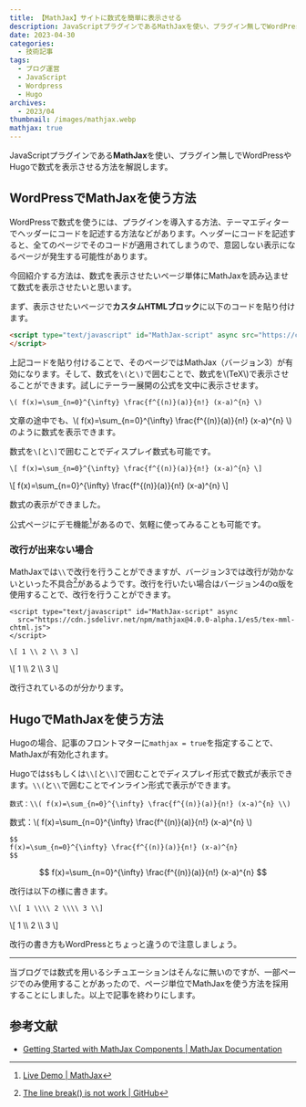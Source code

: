 ```yaml
---
title: 【MathJax】サイトに数式を簡単に表示させる
description: JavaScriptプラグインであるMathJaxを使い、プラグイン無しでWordPressやHugoで数式を表示させる方法を解説します。
date: 2023-04-30
categories: 
  - 技術記事
tags: 
  - ブログ運営
  - JavaScript
  - Wordpress
  - Hugo
archives:
  - 2023/04 
thumbnail: /images/mathjax.webp
mathjax: true
---
```


JavaScriptプラグインである**MathJax**を使い、プラグイン無しでWordPressやHugoで数式を表示させる方法を解説します。

<!--more-->

## WordPressでMathJaxを使う方法

WordPressで数式を使うには、プラグインを導入する方法、テーマエディターでヘッダーにコードを記述する方法などがあります。ヘッダーにコードを記述すると、全てのページでそのコードが適用されてしまうので、意図しない表示になるページが発生する可能性があります。

今回紹介する方法は、数式を表示させたいページ単体にMathJaxを読み込ませて数式を表示させたいと思います。

まず、表示させたいページで**カスタムHTMLブロック**に以下のコードを貼り付けます。

```html {lineNos="inline", name="カスタムHTMLブロック"}
<script type="text/javascript" id="MathJax-script" async src="https://cdn.jsdelivr.net/npm/mathjax@3/es5/tex-mml-chtml.js">
</script>
```

上記コードを貼り付けることで、そのページではMathJax（バージョン3）が有効になります。そして、数式を`\(`と`\)`で囲むことで、数式を\\(TeX\\)で表示させることができます。試しにテーラー展開の公式を文中に表示させます。

```plaintext {lineNos="inline", name="インライン数式"}
\( f(x)=\sum_{n=0}^{\infty} \frac{f^{(n)}(a)}{n!} (x-a)^{n} \)
```

文章の途中でも、\\( f(x)=\sum_{n=0}^{\infty} \frac{f^{(n)}(a)}{n!} (x-a)^{n} \\)のように数式を表示できます。

数式を`\[`と`\]`で囲むことでディスプレイ数式も可能です。

```plaintext {lineNos="inline", name="ディスプレイ数式"}
\[ f(x)=\sum_{n=0}^{\infty} \frac{f^{(n)}(a)}{n!} (x-a)^{n} \]
```

\\[ f(x)=\sum_{n=0}^{\infty} \frac{f^{(n)}(a)}{n!} (x-a)^{n} \\]

数式の表示ができました。

公式ページにデモ機能[^1]があるので、気軽に使ってみることも可能です。

[^1]:[Live Demo | MathJax](https://www.mathjax.org/#demo)

### 改行が出来ない場合

MathJaxでは`\\`で改行を行うことができますが、バージョン3では改行が効かないといった不具合[^2]があるようです。改行を行いたい場合はバージョン4のα版を使用することで、改行を行うことができます。

[^2]:[The line break(\) is not work | GitHub](https://github.com/mathjax/MathJax/issues/2312)

```plaintext {lineNos="inline", name="カスタムHTMLブロック"}
<script type="text/javascript" id="MathJax-script" async
  src="https://cdn.jsdelivr.net/npm/mathjax@4.0.0-alpha.1/es5/tex-mml-chtml.js">
</script>
```

```plaintext {lineNos="inline", name="改行"}
\[ 1 \\ 2 \\ 3 \]
```

\\[ 1 \\\\ 2 \\\\ 3 \\]

改行されているのが分かります。

## HugoでMathJaxを使う方法

Hugoの場合、記事のフロントマターに`mathjax = true`を指定することで、MathJaxが有効化されます。

Hugoでは`$$`もしくは`\\[`と`\\]`で囲むことでディスプレイ形式で数式が表示できます。`\\(`と`\\`で囲むことでインライン形式で表示ができます。

```plaintext {lineNos="inline", name="インライン数式"}
数式：\\( f(x)=\sum_{n=0}^{\infty} \frac{f^{(n)}(a)}{n!} (x-a)^{n} \\)
```

数式：\\( f(x)=\sum_{n=0}^{\infty} \frac{f^{(n)}(a)}{n!} (x-a)^{n} \\)

```plaintext {lineNos="inline", name="ディスプレイ数式"}
$$
f(x)=\sum_{n=0}^{\infty} \frac{f^{(n)}(a)}{n!} (x-a)^{n}
$$
```

$$
f(x)=\sum_{n=0}^{\infty} \frac{f^{(n)}(a)}{n!} (x-a)^{n}
$$

改行は以下の様に書きます。

```plaintext {lineNos="inline", name="改行"}
\\[ 1 \\\\ 2 \\\\ 3 \\]
```

\\[ 1 \\\\ 2 \\\\ 3 \\]

改行の書き方もWordPressとちょっと違うので注意しましょう。

* * *

当ブログでは数式を用いるシチュエーションはそんなに無いのですが、一部ページでのみ使用することがあったので、ページ単位でMathJaxを使う方法を採用することにしました。以上で記事を終わりにします。

## 参考文献

* [Getting Started with MathJax Components | MathJax Documentation](https://docs.mathjax.org/en/latest/web/start.html)